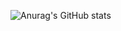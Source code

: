 ![Anurag's GitHub stats](https://github-readme-stats.vercel.app/api?username=anuraghazra&show_icons=true&theme=cobalt&show_owner=false)

